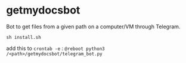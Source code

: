 # getmydocsbot

Bot to get files from a given path on a computer/VM through Telegram.

`sh install.sh`

add this to `crontab -e`
: `@reboot python3 /<path>/getmydocsbot/telegram_bot.py`
